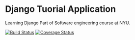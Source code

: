 # Django Tuorial Application

Learning Django 
Part of Software engineering course at NYU.

[![Build Status](https://app.travis-ci.com/shanthisree0315/swe1-app.svg?branch=main)](https://app.travis-ci.com/shanthisree0315/swe-app1)
[![Coverage Status](https://coveralls.io/repos/github/shanthisree0315/swe1-app/badge.svg)](https://coveralls.io/github/shanthisree0315/swe1-app)
